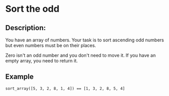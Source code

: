 # Sort the odd
## Description:

You have an array of numbers.
Your task is to sort ascending odd numbers but even numbers must be on their places.

Zero isn't an odd number and you don't need to move it. If you have an empty array, you need to return it.

## Example
```
sort_array([5, 3, 2, 8, 1, 4]) == [1, 3, 2, 8, 5, 4]
```